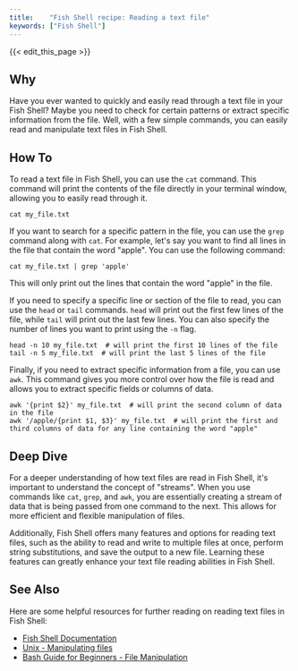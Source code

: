 ```yaml
---
title:    "Fish Shell recipe: Reading a text file"
keywords: ["Fish Shell"]
---
```


{{< edit_this_page >}}

## Why

Have you ever wanted to quickly and easily read through a text file in your Fish Shell? Maybe you need to check for certain patterns or extract specific information from the file. Well, with a few simple commands, you can easily read and manipulate text files in Fish Shell.

## How To

To read a text file in Fish Shell, you can use the `cat` command. This command will print the contents of the file directly in your terminal window, allowing you to easily read through it.

```Fish Shell
cat my_file.txt
```

If you want to search for a specific pattern in the file, you can use the `grep` command along with `cat`. For example, let's say you want to find all lines in the file that contain the word "apple". You can use the following command:

```Fish Shell
cat my_file.txt | grep 'apple'
```

This will only print out the lines that contain the word "apple" in the file.

If you need to specify a specific line or section of the file to read, you can use the `head` or `tail` commands. `head` will print out the first few lines of the file, while `tail` will print out the last few lines. You can also specify the number of lines you want to print using the `-n` flag.

```Fish Shell
head -n 10 my_file.txt  # will print the first 10 lines of the file
tail -n 5 my_file.txt  # will print the last 5 lines of the file
```

Finally, if you need to extract specific information from a file, you can use `awk`. This command gives you more control over how the file is read and allows you to extract specific fields or columns of data.

```Fish Shell
awk '{print $2}' my_file.txt  # will print the second column of data in the file
awk '/apple/{print $1, $3}' my_file.txt  # will print the first and third columns of data for any line containing the word "apple"
```

## Deep Dive

For a deeper understanding of how text files are read in Fish Shell, it's important to understand the concept of "streams". When you use commands like `cat`, `grep`, and `awk`, you are essentially creating a stream of data that is being passed from one command to the next. This allows for more efficient and flexible manipulation of files.

Additionally, Fish Shell offers many features and options for reading text files, such as the ability to read and write to multiple files at once, perform string substitutions, and save the output to a new file. Learning these features can greatly enhance your text file reading abilities in Fish Shell.

## See Also

Here are some helpful resources for further reading on reading text files in Fish Shell:

- [Fish Shell Documentation](https://fishshell.com/docs/current/index.html)
- [Unix - Manipulating files](https://www.tutorialspoint.com/unix/unix-manipulating-files.htm)
- [Bash Guide for Beginners - File Manipulation](https://tldp.org/LDP/Bash-Beginners-Guide/html/sect_09_01.html)